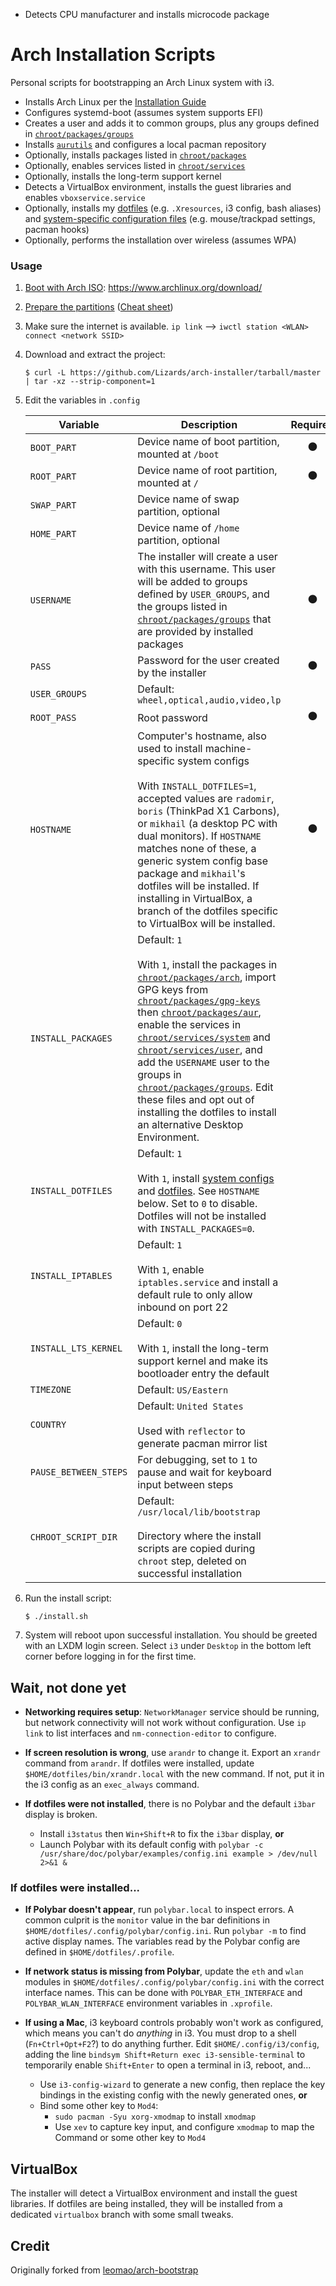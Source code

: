 - Detects CPU manufacturer and installs microcode package
# Arch Installation Scripts

Personal scripts for bootstrapping an Arch Linux system with i3.

- Installs Arch Linux per the [Installation Guide](https://wiki.archlinux.org/index.php/installation_guide)
- Configures systemd-boot (assumes system supports EFI)
- Creates a user and adds it to common groups, plus any groups defined in [`chroot/packages/groups`](chroot/packages/groups)
- Installs [`aurutils`](https://github.com/AladW/aurutils) and configures a local pacman repository
- Optionally, installs packages listed in [`chroot/packages`](chroot/packages)
- Optionally, enables services listed in [`chroot/services`](chroot/services)
- Optionally, installs the long-term support kernel
- Detects a VirtualBox environment, installs the guest libraries and enables `vboxservice.service`
- Optionally, installs my [dotfiles](https://github.com/Lizards/dotfiles) (e.g. `.Xresources`, i3 config, bash aliases) and [system-specific configuration files](https://github.com/Lizards/arch-system-config) (e.g. mouse/trackpad settings, pacman hooks)
- Optionally, performs the installation over wireless (assumes WPA)


### Usage

1. [Boot with Arch ISO](https://wiki.archlinux.org/index.php/USB_flash_installation_media): https://www.archlinux.org/download/

1. [Prepare the partitions](https://wiki.archlinux.org/index.php/Installation_guide#Partition_the_disks) ([Cheat sheet](PARTITIONS.md))

1. Make sure the internet is available. `ip link` --> `iwctl station <WLAN> connect <network SSID>`

1. Download and extract the project:
    ```console
    $ curl -L https://github.com/Lizards/arch-installer/tarball/master | tar -xz --strip-component=1
    ```

1. Edit the variables in `.config`

    | Variable                 | Description                                                                                                                                                                                                                                       |    Required    |
    |--------------------------|---------------------------------------------------------------------------------------------------------------------------------------------------------------------------------------------------------------------------------------------------|:--------------:|
    | `BOOT_PART`              | Device name of boot partition, mounted at `/boot` | :black_circle: |
    | `ROOT_PART`              | Device name of root partition, mounted at `/` | :black_circle: |
    | `SWAP_PART`              | Device name of swap partition, optional |                |
    | `HOME_PART`              | Device name of `/home` partition, optional |                |
    | `USERNAME`               | The installer will create a user with this username.  This user will be added to groups defined by `USER_GROUPS`, and the groups listed in [`chroot/packages/groups`](chroot/packages/groups) that are provided by installed packages | :black_circle: |
    | `PASS`                   | Password for the user created by the installer | :black_circle: |
    | `USER_GROUPS`            | Default: `wheel,optical,audio,video,lp` |                |
    | `ROOT_PASS`              | Root password | :black_circle: |
    | `HOSTNAME`               | Computer's hostname, also used to install machine-specific system configs<br/><br/>With `INSTALL_DOTFILES=1`, accepted values are `radomir`, `boris` (ThinkPad X1 Carbons), or `mikhail` (a desktop PC with dual monitors).  If `HOSTNAME` matches none of these, a generic system config base package and `mikhail`'s dotfiles will be installed.  If installing in VirtualBox, a branch of the dotfiles specific to VirtualBox will be installed. | :black_circle: |
    | `INSTALL_PACKAGES`       | Default: `1`<br/><br/>With `1`, install the packages in [`chroot/packages/arch`](chroot/packages/arch), import GPG keys from [`chroot/packages/gpg-keys`](chroot/packages/gpg-keys) then [`chroot/packages/aur`](chroot/packages/aur), enable the services in [`chroot/services/system`](chroot/services/system) and [`chroot/services/user`](chroot/services/user), and add the `USERNAME` user to the groups in [`chroot/packages/groups`](chroot/packages/groups).  Edit these files and opt out of installing the dotfiles to install an alternative Desktop Environment.                  |                |
    | `INSTALL_DOTFILES`       | Default: `1`<br/><br/>With `1`, install [system configs](https://github.com/Lizards/arch-system-config) and [dotfiles](https://github.com/Lizards/dotfiles).  See `HOSTNAME` below. Set to `0` to disable.  Dotfiles will not be installed with `INSTALL_PACKAGES=0`.                             |                |
    | `INSTALL_IPTABLES`       | Default: `1`<br/><br/>With `1`, enable `iptables.service` and install a default rule to only allow inbound on port 22                             |                |
    | `INSTALL_LTS_KERNEL`     | Default: `0`<br/><br/>With `1`, install the long-term support kernel and make its bootloader entry the default |                |
    | `TIMEZONE`               | Default: `US/Eastern` |                |
    | `COUNTRY`                | Default: `United States`<br/><br/>Used with `reflector` to generate pacman mirror list |                |
    | `PAUSE_BETWEEN_STEPS`    | For debugging, set to `1` to pause and wait for keyboard input between steps |                |
    | `CHROOT_SCRIPT_DIR`      | Default: `/usr/local/lib/bootstrap`<br/><br/>Directory where the install scripts are copied during `chroot` step, deleted on successful installation |                |

1. Run the install script:
    ```console
    $ ./install.sh
    ```

1. System will reboot upon successful installation.  You should be greeted with an LXDM login screen.  Select `i3` under `Desktop` in the bottom left corner before logging in for the first time.

## Wait, not done yet

- __Networking requires setup__: `NetworkManager` service should be running, but network connectivity will not work without configuration.  Use `ip link` to list interfaces and `nm-connection-editor` to configure.

- __If screen resolution is wrong__, use `arandr` to change it.  Export an `xrandr` command from `arandr`.  If dotfiles were installed, update `$HOME/dotfiles/bin/xrandr.local` with the new command.  If not, put it in the i3 config as an `exec_always` command.

- __If dotfiles were not installed__, there is no Polybar and the default `i3bar` display is broken.
    - Install `i3status` then `Win+Shift+R` to fix the `i3bar` display, __or__
	- Launch Polybar with its default config with `polybar -c /usr/share/doc/polybar/examples/config.ini example > /dev/null 2>&1 &`

### If dotfiles were installed...

- __If Polybar doesn't appear__, run `polybar.local` to inspect errors.  A common culprit is the `monitor` value in the bar definitions in `$HOME/dotfiles/.config/polybar/config.ini`.  Run `polybar -m` to find active display names.  The variables read by the Polybar config are defined in `$HOME/dotfiles/.profile`.

- __If network status is missing from Polybar__, update the `eth` and `wlan` modules in `$HOME/dotfiles/.config/polybar/config.ini` with the correct interface names.  This can be done with `POLYBAR_ETH_INTERFACE` and `POLYBAR_WLAN_INTERFACE` environment variables in `.xprofile`.

- __If using a Mac__, i3 keyboard controls probably won't work as configured, which means you can't do *anything* in i3. You must drop to a shell (`Fn+Ctrl+Opt+F2`?) to do anything further. Edit `$HOME/.config/i3/config`, adding the line `bindsym Shift+Return exec i3-sensible-terminal` to temporarily enable `Shift+Enter` to open a terminal in i3, reboot, and...
	- Use `i3-config-wizard` to generate a new config, then replace the key bindings in the existing config with the newly generated ones, __or__
    - Bind some other key to `Mod4`:
    	- `sudo pacman -Syu xorg-xmodmap` to install `xmodmap`
    	- Use `xev` to capture key input, and configure `xmodmap` to map the Command or some other key to `Mod4`

## VirtualBox

The installer will detect a VirtualBox environment and install the guest libraries.  If dotfiles are being installed, they will be installed from a dedicated `virtualbox` branch with some small tweaks.

## Credit

Originally forked from [leomao/arch-bootstrap](https://github.com/leomao/arch-bootstrap)

